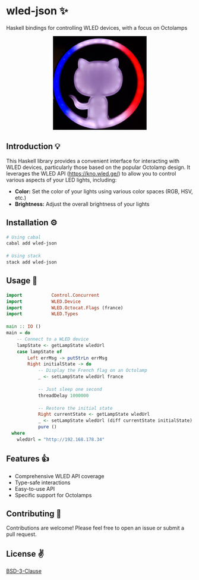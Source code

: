 # wled-json ✨

Haskell bindings for controlling WLED devices, with a focus on Octolamps

<p align="center">
  <img src="./images/octolamp.jpg" alt="Octolamp showing french flag" width="50%"/>
</p>

## Introduction 💡

This Haskell library provides a convenient interface for interacting with WLED devices, particularly those based on the popular Octolamp design. It leverages the WLED API (https://kno.wled.ge/) to allow you to control various aspects of your LED lights, including:

- **Color:** Set the color of your lights using various color spaces (RGB, HSV, etc.)
- **Brightness:** Adjust the overall brightness of your lights

## Installation ⚙️

```bash
# Using cabal
cabal add wled-json

# Using stack
stack add wled-json
```

## Usage 📲

```haskell
import           Control.Concurrent
import           WLED.Device
import           WLED.Octocat.Flags (france)
import           WLED.Types

main :: IO ()
main = do
    -- Connect to a WLED device
    lampState <- getLampState wledUrl
    case lampState of
        Left errMsg -> putStrLn errMsg
        Right initialState -> do
            -- Display the French flag on an Octolamp
            _ <- setLampState wledUrl france

            -- Just sleep one second
            threadDelay 1000000
            
            -- Restore the initial state
            Right currentState <- getLampState wledUrl
            _ <- setLampState wledUrl (diff currentState initialState)
            pure ()
  where
    wledUrl = "http://192.168.178.34"

```

## Features 👍

- Comprehensive WLED API coverage
- Type-safe interactions
- Easy-to-use API
- Specific support for Octolamps

## Contributing 🤝

Contributions are welcome! Please feel free to open an issue or submit a pull request.

## License ✌️

[BSD-3-Clause](./LICENSE)
